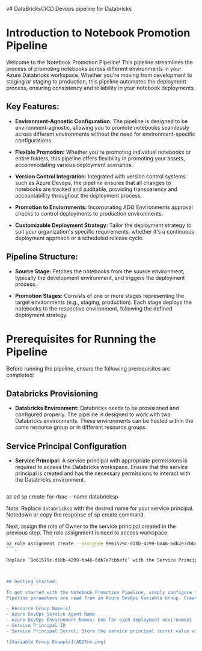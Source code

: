 v# DataBricksCICD
Devops pipeline for Databricks
# Introduction to Notebook Promotion Pipeline

Welcome to the Notebook Promotion Pipeline! This pipeline streamlines the process of promoting notebooks across different environments in your Azure Databricks workspace. Whether you're moving from development to staging or staging to production, this pipeline automates the deployment process, ensuring consistency and reliability in your notebook deployments.

## Key Features:

- **Environment-Agnostic Configuration:** The pipeline is designed to be environment-agnostic, allowing you to promote notebooks seamlessly across different environments without the need for environment-specific configurations.

- **Flexible Promotion:** Whether you're promoting individual notebooks or entire folders, this pipeline offers flexibility in promoting your assets, accommodating various deployment scenarios.

- **Version Control Integration:** Integrated with version control systems such as Azure Devops, the pipeline ensures that all changes to notebooks are tracked and auditable, providing transparency and accountability throughout the deployment process.

- **Promotion to Enviornments:** Incorporating ADO Environments approval checks to control deployments to production environments.

- **Customizable Deployment Strategy:** Tailor the deployment strategy to suit your organization's specific requirements, whether it's a continuous deployment approach or a scheduled release cycle.

## Pipeline Structure:

- **Source Stage:** Fetches the notebooks from the source environment, typically the development environment, and triggers the deployment process.

- **Promotion Stages:** Consists of one or more stages representing the target environments (e.g., staging, production). Each stage deploys the notebooks to the respective environment, following the defined deployment strategy.

# Prerequisites for Running the Pipeline

Before running the pipeline, ensure the following prerequisites are completed:

## Databricks Provisioning

- **Databricks Environment:** Databricks needs to be provisioned and configured properly. The pipeline is designed to work with two Databricks environments. These environments can be hosted within the same resource group or in different resource groups.

## Service Principal Configuration

- **Service Principal:** A service principal with appropriate permissions is required to access the Databricks workspace. Ensure that the service principal is created and has the necessary permissions to interact with the Databricks environment.
  ````bash
az ad sp create-for-rbac --name databricksp


Note: Replace `databricksp` with the desired name for your service principal.
Notedown or copy the response of sp create command.

Next, assign the role of Owner to the service principal created in the previous step. The role assignment is need to access workspace.

````bash
az role assignment create --assignee 9e61579c-d1bb-4299-ba46-6db7e7cbbefc --role "Owner" --scope "/subscriptions/8eb3a86f-dd3a-4484-8026-f893a7e5e5ac/resourceGroups/ceidbdemo/providers/Microsoft.Databricks/workspaces/databricksdemoprod"
```.

Replace `9e61579c-d1bb-4299-ba46-6db7e7cbbefc` with the Service Principal's Application ID created in the previous step, and adjust the `--scope` parameter to match your specific Databricks workspace resource.



## Getting Started:

To get started with the Notebook Promotion Pipeline, simply configure the pipeline parameters to match your environment settings and deployment preferences. Once configured, trigger the pipeline manually or automate it to run on commits. Pramameter values are read from ADO Environment variables.
Pipeline parameters are read from an Azure DevOps Variable Group. Create a variable group and define variables to store the following information:

- Resource Group Name(s)
- Azure DevOps Service Agent Name
- Azure DevOps Environment Names: One for each deployment environment
- Service Principal ID
- Service Principal Secret: Store the service principal secret value with type 'Secret'.

![Variable Group Example](ADOEnv.png)







